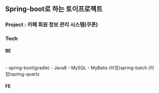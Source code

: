 ## Spring-boot로 하는 토이프로젝트
### Project : 카페 회원 정보 관리 시스템(쿠폰)
### Tech
#### BE
<br>
- spring-boot(gradle)
- Java8
- MySQL
- MyBatis
(미정)spring-batch
(미정)spring-quartz

#### FE
